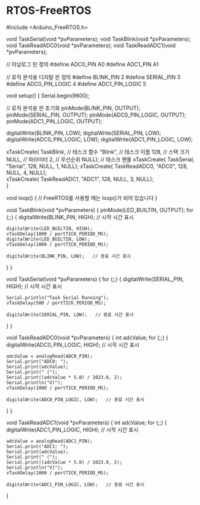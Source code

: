# RTOS-FreeRTOS
#include <Arduino_FreeRTOS.h>

void TaskSerial(void *pvParameters);
void TaskBlink(void *pvParameters);
void TaskReadADC0(void *pvParameters);
void TaskReadADC1(void *pvParameters);

// 아날로그 핀 정의
#define ADC0_PIN A0
#define ADC1_PIN A1

// 로직 분석용 디지털 핀 정의
#define BLINK_PIN 2
#define SERIAL_PIN 3
#define ADC0_PIN_LOGIC 4
#define ADC1_PIN_LOGIC 5

void setup() 
{
  Serial.begin(9600);
  
  // 로직 분석용 핀 초기화
  pinMode(BLINK_PIN, OUTPUT);
  pinMode(SERIAL_PIN, OUTPUT);
  pinMode(ADC0_PIN_LOGIC, OUTPUT);
  pinMode(ADC1_PIN_LOGIC, OUTPUT);
  
  digitalWrite(BLINK_PIN, LOW);
  digitalWrite(SERIAL_PIN, LOW);
  digitalWrite(ADC0_PIN_LOGIC, LOW);
  digitalWrite(ADC1_PIN_LOGIC, LOW);
  
  xTaskCreate(
    TaskBlink,  // 태스크 함수
    "Blink",    // 태스크 이름
    128,        // 스택 크기
    NULL,       // 파라미터
    2,          // 우선순위
    NULL);      // 태스크 핸들
  xTaskCreate(
    TaskSerial,
    "Serial",
    128,
    NULL,
    1,
    NULL);
  xTaskCreate(
    TaskReadADC0,
    "ADC0",
    128,
    NULL,
    4,
    NULL);  
  xTaskCreate(
    TaskReadADC1,
    "ADC1",
    128,
    NULL,
    3,
    NULL);      
}

void loop()
{
  // FreeRTOS를 사용할 때는 loop()가 비어 있습니다
}

void TaskBlink(void *pvParameters) 
{
  pinMode(LED_BUILTIN, OUTPUT); 
  for (;;) 
  {
    digitalWrite(BLINK_PIN, HIGH);  // 시작 시간 표시
    
    digitalWrite(LED_BUILTIN, HIGH);
    vTaskDelay(1000 / portTICK_PERIOD_MS);
    digitalWrite(LED_BUILTIN, LOW);
    vTaskDelay(1000 / portTICK_PERIOD_MS);
    
    digitalWrite(BLINK_PIN, LOW);   // 종료 시간 표시
  }
}

void TaskSerial(void *pvParameters) 
{
  for (;;) {
    digitalWrite(SERIAL_PIN, HIGH);  // 시작 시간 표시
    
    Serial.println("Task Serial Running");
    vTaskDelay(500 / portTICK_PERIOD_MS);
    
    digitalWrite(SERIAL_PIN, LOW);   // 종료 시간 표시
  }
}

void TaskReadADC0(void *pvParameters) 
{
  int adcValue;
  for (;;) 
  {
    digitalWrite(ADC0_PIN_LOGIC, HIGH);  // 시작 시간 표시
    
    adcValue = analogRead(ADC0_PIN);
    Serial.print("ADC0: ");
    Serial.print(adcValue);
    Serial.print(" (");
    Serial.print((adcValue * 5.0) / 1023.0, 2);
    Serial.println("V)");
    vTaskDelay(1000 / portTICK_PERIOD_MS);
    
    digitalWrite(ADC0_PIN_LOGIC, LOW);   // 종료 시간 표시
  }
}

void TaskReadADC1(void *pvParameters) 
{
  int adcValue;
  for (;;) 
  {
    digitalWrite(ADC1_PIN_LOGIC, HIGH);  // 시작 시간 표시
    
    adcValue = analogRead(ADC1_PIN);
    Serial.print("ADC1: ");
    Serial.print(adcValue);
    Serial.print(" (");
    Serial.print((adcValue * 5.0) / 1023.0, 2);
    Serial.println("V)");
    vTaskDelay(1000 / portTICK_PERIOD_MS);
    
    digitalWrite(ADC1_PIN_LOGIC, LOW);   // 종료 시간 표시
  }
